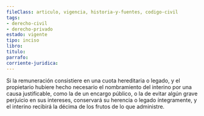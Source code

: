 ```yaml
---
fileClass: articulo, vigencia, historia-y-fuentes, codigo-civil
tags:
- derecho-civil
- derecho-privado
estado: vigente
tipo: inciso
libro:
titulo:
parrafo:
corriente-juridica:
---
```

Si la remuneración consistiere en una cuota hereditaria o legado, y el propietario hubiere hecho necesario el nombramiento del interino por una causa justificable, como la de un encargo público, o la de evitar algún grave perjuicio en sus intereses, conservará su herencia o legado íntegramente, y el interino recibirá la décima de los frutos de lo que administre.